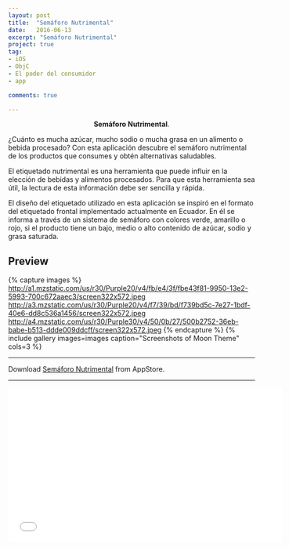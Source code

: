 ```yaml
---
layout: post
title:  "Semáforo Nutrimental"
date:   2016-06-13
excerpt: "Semáforo Nutrimental"
project: true
tag:
- iOS 
- ObjC
- El poder del consumidor
- app

comments: true

---
```


    
<center><b>Semáforo Nutrimental</b>.</center>
     
¿Cuánto es mucha azúcar, mucho sodio o mucha grasa en un alimento o bebida procesado? Con esta aplicación descubre el semáforo nutrimental de los productos que consumes y obtén alternativas saludables.

El etiquetado nutrimental es una herramienta que puede influir en la elección de bebidas y alimentos procesados. Para que esta herramienta sea útil, la lectura de esta información debe ser sencilla y rápida.

El diseño del etiquetado utilizado en esta aplicación se inspiró en el formato del etiquetado frontal implementado actualmente en Ecuador. En él se informa a través de un sistema de semáforo con colores verde, amarillo o rojo, si el producto tiene un bajo, medio o alto contenido de azúcar, sodio y grasa saturada.


## Preview

{% capture images %}
	http://a1.mzstatic.com/us/r30/Purple20/v4/fb/e4/3f/fbe43f81-9950-13e2-5993-700c672aaec3/screen322x572.jpeg
	http://a3.mzstatic.com/us/r30/Purple20/v4/f7/39/bd/f739bd5c-7e27-1bdf-40e6-dd8c536a1456/screen322x572.jpeg
	http://a4.mzstatic.com/us/r30/Purple30/v4/50/0b/27/500b2752-36eb-babe-b513-ddde009ddcff/screen322x572.jpeg
{% endcapture %}
{% include gallery images=images caption="Screenshots of Moon Theme" cols=3 %}

---

  
      
Download  [Semáforo Nutrimental](https://itunes.apple.com/bo/app/semaforo-nutrimental/id1071714993?mt=8) from AppStore.      


---

<iframe width="560" height="315" src="//www.youtube.com/embed/f_3299399Xo" frameborder="0"> </iframe>

